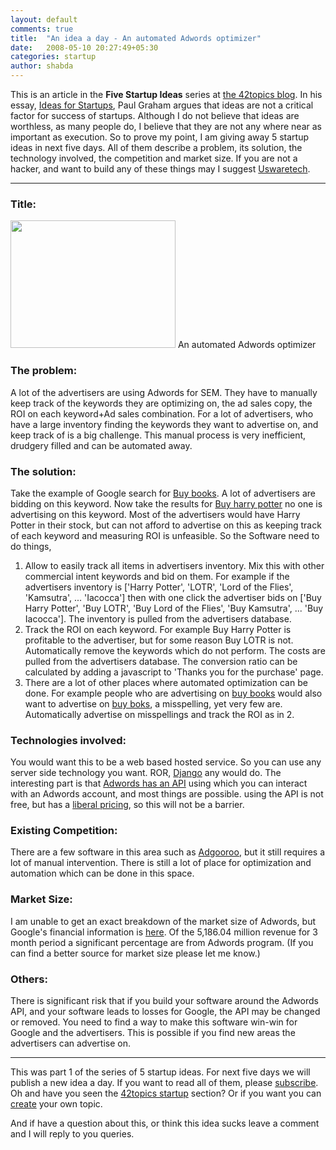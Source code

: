 ```yaml
---
layout: default
comments: true
title:  "An idea a day - An automated Adwords optimizer"
date:   2008-05-10 20:27:49+05:30
categories: startup
author: shabda
---
```

This is an article in the **Five Startup Ideas** series at [the 42topics blog](http://www.agiliq.com/). In his essay, [Ideas for Startups](http://www.paulgraham.com/ideas.html), Paul Graham argues that ideas are not a critical factor for success of startups. Although I do not believe that ideas are worthless, as many people do, I believe that they are not any where near as important as execution. So to prove my point, I am giving away 5 startup ideas in next five days. All of them describe a problem, its solution, the technology involved, the competition and market size. If you are not a hacker, and want to build any of these things may I suggest [Uswaretech](http://www.agiliq.com/).

-----------------------

### Title:

<img src="http://www.agiliq.com/blog/wp-content/uploads/2008/05/photo-adwords.jpg" alt="" title="photo-adwords" width="264" height="204" class="right" />
An automated Adwords optimizer

### The problem:

A lot of the advertisers are using Adwords for SEM. They have to manually keep track of the keywords they are optimizing on, the ad sales copy, the ROI on each keyword+Ad sales combination. For a lot of advertisers, who have a large inventory finding the keywords they want to advertise on, and keep track of is a big challenge. This manual process is very inefficient, drudgery filled and can be automated away.

### The solution:

Take the example of Google search for [Buy books](http://www.google.com/search?q=buy+books). A lot of advertisers are bidding on this keyword. Now take the results for [Buy harry potter](http://www.google.com/search?q=buy+harry+potter) no one is advertising on this keyword. Most of the advertisers would have Harry Potter in their stock, but can not afford to advertise on this as keeping track of each keyword and measuring ROI is unfeasible. So the Software need to do things,

1. Allow to easily track all items in advertisers inventory. Mix this with other commercial intent keywords and bid on them. For example if the advertisers inventory is ['Harry Potter', 'LOTR', 'Lord of the Flies', 'Kamsutra', ... 'Iacocca'] then with one click the advertiser bids on ['Buy Harry Potter', 'Buy LOTR', 'Buy Lord of the Flies', 'Buy Kamsutra', ... 'Buy Iacocca']. The inventory is pulled from the advertisers database.
2. Track the ROI on each keyword. For example Buy Harry Potter is profitable to the advertiser, but for some reason Buy LOTR is not. Automatically remove the keywords which do not perform. The costs are pulled from the advertisers database. The conversion ratio can be calculated by adding a javascript to 'Thanks you for the purchase' page.
3. There are a lot of other places where automated optimization can be done. For example people who are advertising on [buy books](http://www.google.com/search?q=buy+books) would also want to advertise on [buy boks](http://www.google.com/search?q=buy+boks), a misspelling, yet very few are. Automatically advertise on misspellings and track the ROI as in 2.

### Technologies involved:

You would want this to be a web based hosted service. So you can use any server side technology you want. ROR, [Django](http://www.uswaretech.com) any would do. The interesting part is that [Adwords has an API](http://www.google.com/apis/adwords/) using which you can interact with an Adwords account, and most things are possible. using the API is not free, but has a [liberal pricing](http://www.google.com/apis/adwords/quota.html#sheet), so this will not be a barrier.

### Existing Competition:

There are a few software in this area such as [Adgooroo](http://www.adgooroo.com/products/sem_insight.php), but it still requires a lot of manual intervention. There is still a lot of place for optimization and automation which can be done in this space.

### Market Size:

I am unable to get an exact breakdown of the market size of Adwords, but Google's financial information is [here](http://finance.google.com/finance?fstype=ii&q=NASDAQ:GOOG). Of the  5,186.04  million revenue for 3 month period a significant percentage are from Adwords program. (If you can find a better source for market size please let me know.)

### Others:

There is significant risk that if you build your software around the Adwords API, and your software leads to losses for Google, the API may be changed or removed. You need to find a way to make this software win-win for Google and the advertisers. This is possible if you find new areas the advertisers can advertise on.

-----------
This was part 1 of the series of 5 startup ideas. For next five days we will publish a new idea a day. If you want to read all of them, please [subscribe](http://www.agiliq.com/blog/feed/). Oh and have you seen the [42topics startup](http://www.agiliq.com/startups/) section? Or if you want you can [create](http://www.agiliq.com/create/) your own topic.

And if have a question about this, or think this idea sucks leave a comment and I will reply to you queries.

